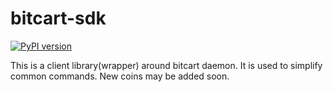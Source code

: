 # bitcart-sdk
[![PyPI version](https://img.shields.io/pypi/v/bitcart.svg)](https://pypi.python.org/pypi/bitcart/) 

This is a client library(wrapper) around bitcart daemon. It is used to simplify common commands. New coins may be added soon.
